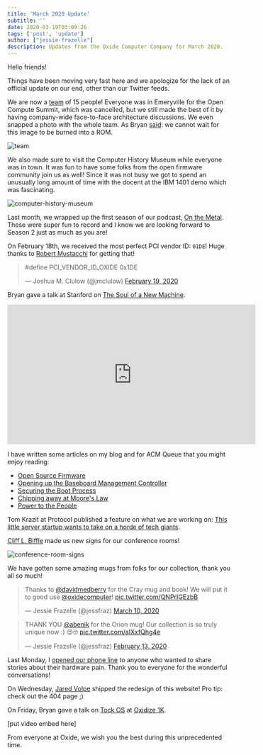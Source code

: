 ```yaml
---
title: 'March 2020 Update'
subtitle: ''
date: 2020-03-19T03:09:26
tags: ['post', 'update']
author: ["jessie-frazelle"]
description: Updates from the Oxide Computer Company for March 2020.
---
```


Hello friends!

Things have been moving very fast here and we apologize for the lack of an 
official update on our end, other than our Twitter feeds.

We are now a [team](/team) of 15 people! 
Everyone was in Emeryville for the 
Open Compute Summit, which was cancelled, but we still made the best of it by 
having company-wide face-to-face architecture discussions. We even snapped a 
photo with the whole team. As Bryan 
[said](https://twitter.com/bcantrill/status/1237463119581949953): we cannot 
wait for this image to be burned into a ROM.

<!--more-->

![team](/images/team.jpg)

We also made sure to visit the Computer History Museum while everyone
was in town. It was fun to have some folks from the open firmware community
join us as well! Since it was not busy we got to spend an unusually long amount 
of time with the docent at the IBM 1401 demo which was fascinating.

![computer-history-museum](/images/computer-history-museum.jpg)

Last month, we wrapped up the first season of our podcast, 
[On the Metal](https://oxide.computer/podcast/). These were super fun to 
record and I know we are looking forward to Season 2 just as much as you are!

On February 18th, we received the most perfect PCI vendor ID: `01DE`! 
Huge thanks to [Robert Mustacchi](https://twitter.com/rmustacc) for getting that!

<blockquote class="twitter-tweet"><p lang="ca" dir="ltr">#​define PCI_VENDOR_ID_OXIDE 0x1DE</p>&mdash; Joshua M. Clulow (@jmclulow) <a href="https://twitter.com/jmclulow/status/1229923714218594305?ref_src=twsrc%5Etfw">February 19, 2020</a></blockquote> <script async src="https://platform.twitter.com/widgets.js" charset="utf-8"></script>

Bryan gave a talk at Stanford on [The Soul of a New Machine](https://www.youtube.com/watch?v=vvZA9n3e5pc).

<iframe width="560" height="315" src="https://www.youtube.com/embed/vvZA9n3e5pc" frameborder="0" allow="accelerometer; autoplay; encrypted-media; gyroscope; picture-in-picture" allowfullscreen></iframe>

I have written some articles on my blog and for ACM Queue that you might 
enjoy reading:

- [Open Source Firmware](https://cacm.acm.org/magazines/2019/10/239673-open-source-firmware/fulltext)
- [Opening up the Baseboard Management Controller](https://cacm.acm.org/magazines/2020/2/242346-opening-up-the-baseboard-management-controller/fulltext)
- [Securing the Boot Process](https://cacm.acm.org/magazines/2020/3/243026-securing-the-boot-process/fulltext)
- [Chipping away at Moore's Law](https://queue.acm.org/detail.cfm?id=3388515)
- [Power to the People](https://blog.jessfraz.com/post/power-to-the-people/)

Tom Krazit at Protocol published a feature on what we are working on: 
[This little server startup wants to take on a horde of tech giants](https://www.protocol.com/oxide-computer-cloud-server).

[Cliff L. Biffle](http://cliffle.com/) made us new signs for our conference rooms!

![conference-room-signs](/images/conference-room-signs.jpg)

We have gotten some amazing mugs from folks for our collection, thank you all
so much! 

<blockquote class="twitter-tweet"><p lang="en" dir="ltr">Thanks to <a href="https://twitter.com/davidmedberry?ref_src=twsrc%5Etfw">@davidmedberry</a> for the Cray mug and book! We will put it to good use <a href="https://twitter.com/oxidecomputer?ref_src=twsrc%5Etfw">@oxidecomputer</a>! <a href="https://t.co/QNPrIGEzbB">pic.twitter.com/QNPrIGEzbB</a></p>&mdash; Jessie Frazelle (@jessfraz) <a href="https://twitter.com/jessfraz/status/1237463947604668416?ref_src=twsrc%5Etfw">March 10, 2020</a></blockquote> <script async src="https://platform.twitter.com/widgets.js" charset="utf-8"></script>


<blockquote class="twitter-tweet"><p lang="en" dir="ltr">THANK YOU <a href="https://twitter.com/abenik?ref_src=twsrc%5Etfw">@abenik</a> for the Orion mug! Our collection is so truly unique now :) 😍🤓 <a href="https://t.co/aIXxfQhg4e">pic.twitter.com/aIXxfQhg4e</a></p>&mdash; Jessie Frazelle (@jessfraz) <a href="https://twitter.com/jessfraz/status/1228022420633636864?ref_src=twsrc%5Etfw">February 13, 2020</a></blockquote> <script async src="https://platform.twitter.com/widgets.js" charset="utf-8"></script>

Last Monday, I [opened our phone line](https://twitter.com/jessfraz/status/1239584753205923841) 
to anyone who wanted to share stories about their hardware pain. Thank you to everyone for 
the wonderful conversations!

On Wednesday, [Jared Volpe](https://twitter.com/plainspace) 
shipped the redesign of this website! Pro tip: check out the 404 page ;) 

On Friday, Bryan gave a talk on [Tock OS](https://www.tockos.org/) at 
[Oxidize 1K](https://oxidizeconf.com/oxidize-1k/).

[put video embed here]

From everyone at Oxide, we wish you the best during this unprecedented time.
